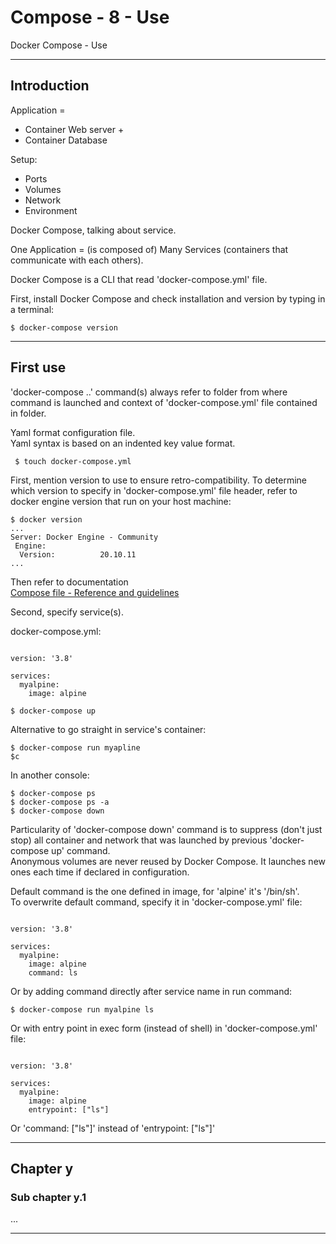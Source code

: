 # Compose - 8 - Use

Docker Compose - Use

***

## Introduction

Application =  
- Container Web server +  
- Container Database  

Setup:  
- Ports  
- Volumes  
- Network  
- Environment  

Docker Compose, talking about service.

One Application = (is composed of) Many Services (containers that communicate with each others).

Docker Compose is a CLI that read 'docker-compose.yml' file.

First, install Docker Compose and check installation and version by typing in a terminal:
```console
$ docker-compose version
```

***

## First use

'docker-compose ..' command(s) always refer to folder from where command is launched and context of 'docker-compose.yml' file contained in folder.

Yaml format configuration file.  
Yaml syntax is based on an indented key value format.
```console
 $ touch docker-compose.yml
```

First, mention version to use to ensure retro-compatibility.
To determine which version to specify in 'docker-compose.yml' file header, refer to docker engine version that run on your host machine:
```console
$ docker version
...
Server: Docker Engine - Community
 Engine:
  Version:          20.10.11
...
```

Then refer to documentation  
[Compose file - Reference and guidelines](https://docs.docker.com/compose/compose-file/)

Second, specify service(s).

docker-compose.yml:
```

version: '3.8'

services:
  myalpine:
    image: alpine

```

```console
$ docker-compose up
```

Alternative to go straight in service's container:
```console
$ docker-compose run myapline
$c
```

In another console:
```console
$ docker-compose ps
$ docker-compose ps -a
$ docker-compose down
```

Particularity of 'docker-compose down' command is to suppress (don't just stop) all container and network that was launched by previous 'docker-compose up' command.  
Anonymous volumes are never reused by Docker Compose. It launches new ones each time if declared in configuration.

Default command is the one defined in image, for 'alpine' it's '/bin/sh'.  
To overwrite default command, specify it in 'docker-compose.yml' file:
```

version: '3.8'

services:
  myalpine:
    image: alpine
    command: ls

```

Or by adding command directly after service name in run command:
```console
$ docker-compose run myalpine ls
```

Or with entry point in exec form (instead of shell) in 'docker-compose.yml' file:
```

version: '3.8'

services:
  myalpine:
    image: alpine
    entrypoint: ["ls"]

```

Or 'command: ["ls"]' instead of 'entrypoint: ["ls"]'

***

## Chapter y

### Sub chapter y.1

...

***
